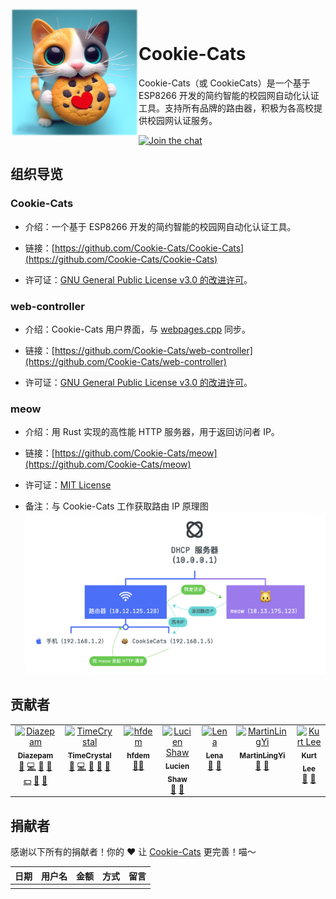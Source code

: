 <div>
  <img width="205" height="205" align="left" src="https://raw.githubusercontent.com/Cookie-Cats/Cookie-Cats/main/imgs/Cookie-Cats_edge.png" alt="Cookie-Cats"/>
  <br>
  <h1>Cookie-Cats</h1>
  <p>Cookie-Cats（或 CookieCats）是一个基于 ESP8266 开发的简约智能的校园网自动化认证工具。支持所有品牌的路由器，积极为各高校提供校园网认证服务。</p>
</div>

[![Join the chat](https://badges.gitter.im/repo.svg)](https://matrix.to/#/#cookie-cats:gitter.im)

## 组织导览

### Cookie-Cats

- 介绍：一个基于 ESP8266 开发的简约智能的校园网自动化认证工具。

- 链接：[https://github.com/Cookie-Cats/Cookie-Cats](https://github.com/Cookie-Cats/Cookie-Cats)

- 许可证：[GNU General Public License v3.0 的改进许可](https://github.com/Cookie-Cats/Cookie-Cats/blob/main/LICENSE)。

### web-controller

- 介绍：Cookie-Cats 用户界面，与 [webpages.cpp](https://github.com/Cookie-Cats/Cookie-Cats/blob/main/Cookie-Cats/webpages.cpp) 同步。

- 链接：[https://github.com/Cookie-Cats/web-controller](https://github.com/Cookie-Cats/web-controller)

- 许可证：[GNU General Public License v3.0 的改进许可](https://github.com/Cookie-Cats/web-controller/blob/main/LICENSE)。

### meow

- 介绍：用 Rust 实现的高性能 HTTP 服务器，用于返回访问者 IP。

- 链接：[https://github.com/Cookie-Cats/meow](https://github.com/Cookie-Cats/meow)

- 许可证：[MIT License](https://github.com/Cookie-Cats/meow?tab=MIT-1-ov-file#readme)

- 备注：与 Cookie-Cats 工作获取路由 IP 原理图
![meow_principle](https://raw.githubusercontent.com/Cookie-Cats/Cookie-Cats/main/imgs/meow_principle.png)

## 贡献者

<!-- ALL-CONTRIBUTORS-LIST:START - Do not remove or modify this section -->
<!-- prettier-ignore-start -->
<!-- markdownlint-disable -->
<table>
  <tbody>
    <tr>
      <td align="center" valign="top" width="14.28%"><a href="http://diazepam.cc"><img src="https://avatars.githubusercontent.com/u/102651183?v=4?s=100" width="100px;" alt="Diazepam"/><br /><sub><b>Diazepam</b></sub></a><br /><a href="#projectManagement-Metaphorme" title="Project Management">📆</a> <a href="#code-Metaphorme" title="Code">💻</a> <a href="#doc-Metaphorme" title="Documentation">📖</a> <a href="#design-Metaphorme" title="Design">🎨</a> <a href="#financial-Metaphorme" title="Financial">💵</a> <a href="#ideas-Metaphorme" title="Ideas, Planning, & Feedback">🤔</a> <a href="#maintenance-Metaphorme" title="Maintenance">🚧</a></td>
      <td align="center" valign="top" width="14.28%"><a href="https://github.com/ytawm"><img src="https://avatars.githubusercontent.com/u/93414494?v=4?s=100" width="100px;" alt="TimeCrystal"/><br /><sub><b>TimeCrystal</b></sub></a><br /><a href="#projectManagement-ytawm" title="Project Management">📆</a> <a href="#code-ytawm" title="Code">💻</a> <a href="#design-ytawm" title="Design">🎨</a> <a href="#ideas-ytawm" title="Ideas, Planning, & Feedback">🤔</a> <a href="#maintenance-ytawm" title="Maintenance">🚧</a></td>
      <td align="center" valign="top" width="14.28%"><a href="https://www.hfdem.net"><img src="https://avatars.githubusercontent.com/u/47923741?v=4?s=100" width="100px;" alt="hfdem"/><br /><sub><b>hfdem</b></sub></a><br /><a href="#mentoring-hfdem" title="Mentoring">🧑‍🏫</a></td>
      <td align="center" valign="top" width="14.28%"><a href="https://www.hwpo.top"><img src="https://avatars.githubusercontent.com/u/82591976?v=4?s=100" width="100px;" alt="Lucien Shaw"/><br /><sub><b>Lucien Shaw</b></sub></a><br /><a href="#research-lucienshawls" title="Research">🔬</a> <a href="#userTesting-lucienshawls" title="User Testing">📓</a></td>
      <td align="center" valign="top" width="14.28%"><a href="https://github.com/LenaASu"><img src="https://avatars.githubusercontent.com/u/114927472?v=4?s=100" width="100px;" alt="Lena"/><br /><sub><b>Lena</b></sub></a><br /><a href="#design-LenaASu" title="Design">🎨</a> <a href="#userTesting-LenaASu" title="User Testing">📓</a></td>
      <td align="center" valign="top" width="14.28%"><a href="https://github.com/MartinLingYi"><img src="https://avatars.githubusercontent.com/u/144036350?v=4?s=100" width="100px;" alt="MartinLingYi"/><br /><sub><b>MartinLingYi</b></sub></a><br /><a href="#research-MartinLingYi" title="Research">🔬</a> <a href="#userTesting-MartinLingYi" title="User Testing">📓</a></td>
      <td align="center" valign="top" width="14.28%"><a href="http://www.linkedin.com/in/xilongxu"><img src="https://avatars.githubusercontent.com/u/59387051?v=4?s=100" width="100px;" alt="Kurt Lee"/><br /><sub><b>Kurt Lee</b></sub></a><br /><a href="#research-kurtleee" title="Research">🔬</a> <a href="#userTesting-kurtleee" title="User Testing">📓</a></td>
    </tr>
  </tbody>
</table>

<!-- markdownlint-restore -->
<!-- prettier-ignore-end -->

<!-- ALL-CONTRIBUTORS-LIST:END -->

## 捐献者

感谢以下所有的捐献者！你的 ❤️ 让 [Cookie-Cats](https://github.com/Cookie-Cats) 更完善！喵～

| 日期 | 用户名 | 金额 | 方式 | 留言 |
| ---- | ------ | ---- | ---- | ---- |
|      |        |      |      |      |


